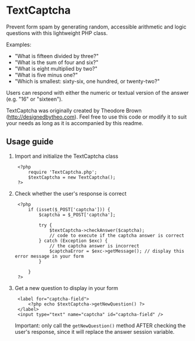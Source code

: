 TextCaptcha
===========

Prevent form spam by generating random, accessible arithmetic and logic questions with this lightweight PHP class.

Examples:

* "What is fifteen divided by three?"
* "What is the sum of four and six?"
* "What is eight multiplied by two?"
* "What is five minus one?"
* "Which is smallest: sixty-six, one hundred, or twenty-two?"

Users can respond with either the numeric or textual version of the answer (e.g. "16" or "sixteen").

TextCaptcha was originally created by Theodore Brown (http://designedbytheo.com). Feel free to use this code or modify it to suit your needs as long as it is accompanied by this readme.

Usage guide
-----------

1. Import and initialize the TextCaptcha class

        <?php
            require 'TextCaptcha.php';
            $textCaptcha = new TextCaptcha();
        ?>

2. Check whether the user's response is correct

        <?php
            if (isset($_POST['captcha'])) {
                $captcha = $_POST['captcha'];
        
                try {
                    $textCaptcha->checkAnswer($captcha);
                    // code to execute if the captcha answer is correct
                } catch (Exception $exc) {
                    // the captcha answer is incorrect
                    $captchaError = $exc->getMessage(); // display this error message in your form
                }

            }
        ?>

3. Get a new question to display in your form

        <label for="captcha-field">
            <?php echo $textCaptcha->getNewQuestion() ?>
        </label>
        <input type="text" name="captcha" id="captcha-field" />

    Important: only call the `getNewQuestion()` method AFTER checking the user's response, since it will replace the answer session variable.
